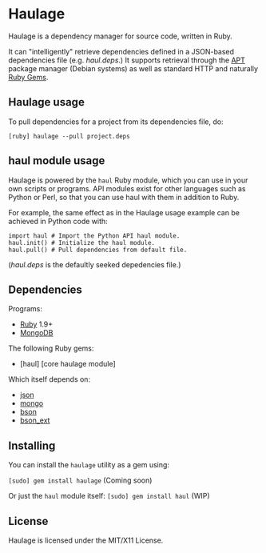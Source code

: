 Haulage
======

Haulage is a dependency manager for source code, written in Ruby.

It can "intelligently" retrieve dependencies defined in
a JSON-based dependencies file (e.g. *haul.deps*.) It 
supports retrieval through the [APT](http://en.wikipedia.org/wiki/Advanced_Packaging_Tool)
package manager (Debian systems) as well as standard HTTP and naturally [Ruby Gems](http://rubygems.org).

Haulage usage
-----

To pull dependencies for a project from its dependencies file, do:

 `[ruby] haulage --pull project.deps`

haul module usage
-----------------
Haulage is powered by the `haul` Ruby module, which you can use in your
own scripts or programs. API modules exist for other languages such as Python or Perl,
so that you can use haul with them in addition to Ruby.

For example, the same effect as in the Haulage usage example can be achieved in Python code with:

    import haul # Import the Python API haul module.
    haul.init() # Initialize the haul module.
    haul.pull() # Pull dependencies from default file.

(*haul.deps* is the defaultly seeked depedencies file.)

Dependencies
------------

Programs:

* [Ruby](http://www.ruby-lang.org) 1.9+
* [MongoDB](http://www.mongodb.org)

The following Ruby gems:

* [haul] [core haulage module]

Which itself depends on:

* [json](http://rubygems.org/gems/json)
* [mongo](http://rubygems.org/gems/mongo)
* [bson](http://rubygems.org/gems/bson)
* [bson_ext](http://rubygems.org/gems/bson_ext)


Installing
----------
You can install the `haulage` utility as a gem using:

`[sudo] gem install haulage` (Coming soon)

Or just the `haul` module itself:
`[sudo] gem install haul` (WIP)


License
-------
Haulage is licensed under the MIT/X11 License.

